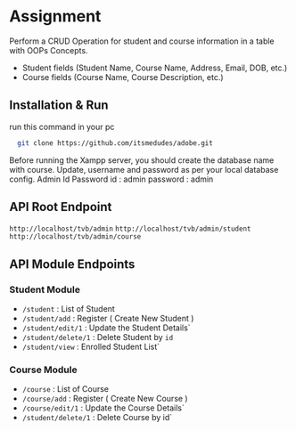 # Assignment

Perform a CRUD Operation for student and course information in a table with OOPs Concepts.
*	Student fields (Student Name, Course Name, Address, Email, DOB, etc.)
*	Course fields (Course Name, Course Description, etc.)


## Installation & Run

run this command in your pc
```bash
  git clone https://github.com/itsmedudes/adobe.git
```

Before running the Xampp server, you should create the database name with course.
Update, username and password as per your local database config.
Admin Id Password
id : admin
password : admin

## API Root Endpoint

`http://localhost/tvb/admin`
`http://localhost/tvb/admin/student`
`http://localhost/tvb/admin/course`




## API Module Endpoints

### Student Module


* `/student` : List of Student 
* `/student/add` : Register ( Create New Student ) 
* `/student/edit/1` : Update the Student Details`
* `/student/delete/1` : Delete Student by `id`
* `/student/view` : Enrolled Student List`




### Course Module
* `/course` : List of Course
* `/course/add` : Register ( Create New Course ) 
* `/course/edit/1` : Update the Course Details`
* `/student/delete/1` : Delete Course by id`



